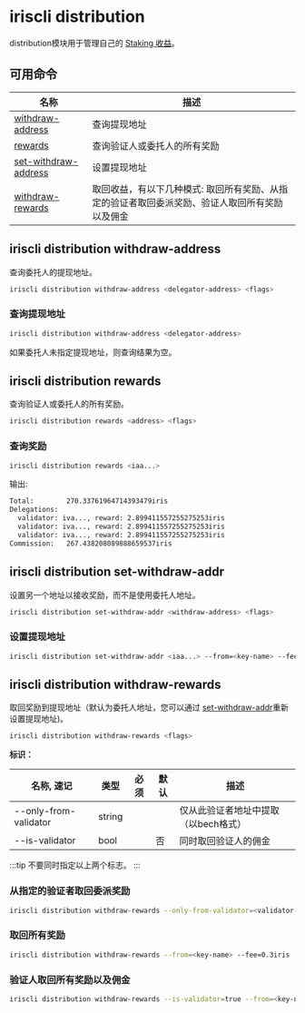 # iriscli distribution

distribution模块用于管理自己的 [Staking 收益](../concepts/general-concepts.md#staking-收益)。

## 可用命令

| 名称                                                            | 描述                                                                                           |
| --------------------------------------------------------------- | ---------------------------------------------------------------------------------------------- |
| [withdraw-address](#iriscli-distribution-withdraw-address)      | 查询提现地址                                                                                   |
| [rewards](#iriscli-distribution-rewards)                        | 查询验证人或委托人的所有奖励                                                                   |
| [set-withdraw-address](#iriscli-distribution-set-withdraw-addr) | 设置提现地址                                                                                   |
| [withdraw-rewards](#iriscli-distribution-withdraw-rewards)      | 取回收益，有以下几种模式: 取回所有奖励、从指定的验证者取回委派奖励、验证人取回所有奖励以及佣金 |

## iriscli distribution withdraw-address

查询委托人的提现地址。

```bash
iriscli distribution withdraw-address <delegator-address> <flags>
```

### 查询提现地址

```bash
iriscli distribution withdraw-address <delegator-address>
```

如果委托人未指定提现地址，则查询结果为空。

## iriscli distribution rewards

查询验证人或委托人的所有奖励。

```bash
iriscli distribution rewards <address> <flags>
```

### 查询奖励

```bash
iriscli distribution rewards <iaa...>
```

输出:

```bash
Total:        270.33761964714393479iris
Delegations:  
  validator: iva..., reward: 2.899411557255275253iris
  validator: iva..., reward: 2.899411557255275253iris
  validator: iva..., reward: 2.899411557255275253iris
Commission:   267.438208089888659537iris
```

## iriscli distribution set-withdraw-addr

设置另一个地址以接收奖励，而不是使用委托人地址。

```bash
iriscli distribution set-withdraw-addr <withdraw-address> <flags>
```

### 设置提现地址

```bash
iriscli distribution set-withdraw-addr <iaa...> --from=<key-name> --fee=0.3iris --chain-id=irishub
```

## iriscli distribution withdraw-rewards

取回奖励到提现地址（默认为委托人地址，您可以通过 [set-withdraw-addr](#iriscli-distribution-set-withdraw-addr)重新设置提现地址)。

```bash
iriscli distribution withdraw-rewards <flags>
```

**标识：**

| 名称, 速记            | 类型   | 必须 | 默认 | 描述                                 |
| --------------------- | ------ | ---- | ---- | ------------------------------------ |
| --only-from-validator | string |      |      | 仅从此验证者地址中提取（以bech格式） |
| --is-validator        | bool   |      | 否   | 同时取回验证人的佣金                 |

:::tip
不要同时指定以上两个标志。
:::

### 从指定的验证者取回委派奖励

```bash
iriscli distribution withdraw-rewards --only-from-validator=<validator-address> --from=<key-name> --fee=0.3iris --chain-id=irishub
```

### 取回所有奖励

```bash
iriscli distribution withdraw-rewards --from=<key-name> --fee=0.3iris --chain-id=irishub
```

### 验证人取回所有奖励以及佣金

```bash
iriscli distribution withdraw-rewards --is-validator=true --from=<key-name> --fee=0.3iris --chain-id=irishub
```
